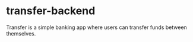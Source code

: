# transfer-backend
Transfer is a simple banking app where users can transfer funds between themselves.
